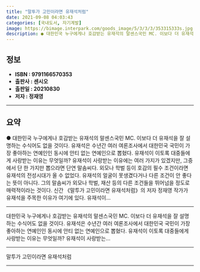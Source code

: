 ```yaml
---
title: "말투가 고민이라면 유재석처럼"
date: 2021-09-08 04:03:43
categories: [국내도서, 자기계발]
image: https://bimage.interpark.com/goods_image/5/3/3/3/353315333s.jpg
description: ● 대한민국 누구에게나 호감받는 유재석의 말센스국민 MC. 이보다 더 유재석을 잘 설명하는 수식어도 없을 것이다. 유재석은 수년간 여러 여론조사에서 대한민국 국민이 가장 좋아하는 연예인인 동시에 안티 없는 연예인으로 뽑혔다. 유재석이 이토록 대중들에게 사랑받는 이유는 무엇일까? 유재석
---
```


## **정보**

- **ISBN : 9791166570353**
- **출판사 : 센시오**
- **출판일 : 20210830**
- **저자 : 정재영**

------



## **요약**

●  대한민국 누구에게나 호감받는 유재석의 말센스국민 MC. 이보다 더 유재석을 잘 설명하는 수식어도 없을 것이다. 유재석은 수년간 여러 여론조사에서 대한민국 국민이 가장 좋아하는 연예인인 동시에 안티 없는 연예인으로 뽑혔다. 유재석이 이토록 대중들에게 사랑받는 이유는 무엇일까? 유재석이 사랑받는 이유에는 여러 가지가 있겠지만, 그중에서 단 한 가지만 뽑으라면 단연 말솜씨다. 외모나 학벌 등이 호감의 필수 조건이라면 유재석의 전성시대가 올 수 없었다. 유재석의 얼굴이 못생겼다거나 다른 조건이 안 좋다는 뜻이 아니다. 그의 말솜씨가 외모나 학벌, 재산 등의 다른 조건들을 뛰어넘을 정도로 매력적이라는 것이다. 신간 《말투가 고민이라면 유재석처럼》의 저자 정재영 작가가 유재석을 주목한 이유가 여기에 있다. 유재석이...

------

대한민국 누구에게나 호감받는 유재석의 말센스국민 MC. 이보다 더 유재석을 잘 설명하는 수식어도 없을 것이다. 유재석은 수년간 여러 여론조사에서 대한민국 국민이 가장 좋아하는 연예인인 동시에 안티 없는 연예인으로 뽑혔다. 유재석이 이토록 대중들에게 사랑받는 이유는 무엇일까? 유재석이 사랑받는... 

------


말투가 고민이라면 유재석처럼 

------


